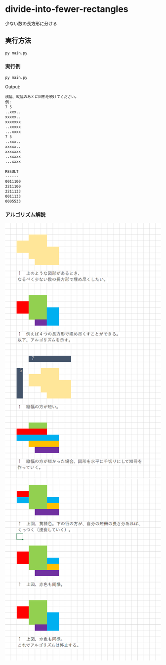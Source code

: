 # divide-into-fewer-rectangles

少ない数の長方形に分ける

## 実行方法

```shell
py main.py
```

### 実行例

```shell
py main.py
```

Output:  

```plaintext
横幅、縦幅のあとに図形を続けてください。
例：
7 5
..xxx..
xxxxx..
xxxxxxx
..xxxxx
...xxxx
7 5
..xxx..
xxxxx..
xxxxxxx
..xxxxx
...xxxx

RESULT
------
0011100
2211100
2211133
0011133
0005533
```

### アルゴリズム解説

![解説1-1](./docs/img/202501__pg__29-2036--explain-o1o1.png)  
![解説1-2](./docs/img/202501__pg__29-2036--explain-o1o2.png)  
